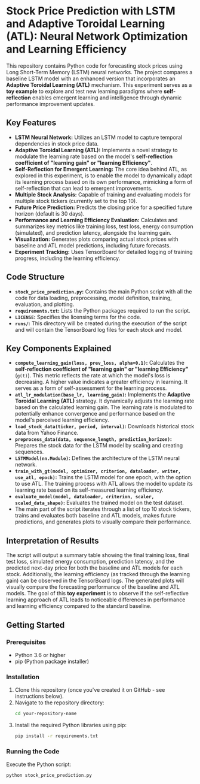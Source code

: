 # Stock Price Prediction with LSTM and Adaptive Toroidal Learning (ATL): Neural Network Optimization and Learning Efficiency

This repository contains Python code for forecasting stock prices using Long Short-Term Memory (LSTM) neural networks. The project compares a baseline LSTM model with an enhanced version that incorporates an **Adaptive Toroidal Learning (ATL)** mechanism. This experiment serves as a **toy example** to explore and test new learning paradigms where **self-reflection** enables emergent learning and intelligence through dynamic performance improvement updates.

## Key Features

* **LSTM Neural Network:** Utilizes an LSTM model to capture temporal dependencies in stock price data.
* **Adaptive Toroidal Learning (ATL):** Implements a novel strategy to modulate the learning rate based on the model's **self-reflection coefficient of "learning gain" or "learning Efficiency"**.
* **Self-Reflection for Emergent Learning:** The core idea behind ATL, as explored in this experiment, is to enable the model to dynamically adapt its learning process based on its own performance, mimicking a form of self-reflection that can lead to emergent improvements.
* **Multiple Stock Analysis:** Capable of training and evaluating models for multiple stock tickers (currently set to the top 10).
* **Future Price Prediction:** Predicts the closing price for a specified future horizon (default is 30 days).
* **Performance and Learning Efficiency Evaluation:** Calculates and summarizes key metrics like training loss, test loss, energy consumption (simulated), and prediction latency, alongside the learning gain.
* **Visualization:** Generates plots comparing actual stock prices with baseline and ATL model predictions, including future forecasts.
* **Experiment Tracking:** Uses TensorBoard for detailed logging of training progress, including the learning efficiency.

## Code Structure

- **`stock_price_prediction.py`:** Contains the main Python script with all the code for data loading, preprocessing, model definition, training, evaluation, and plotting.
- **`requirements.txt`:** Lists the Python packages required to run the script.
- **`LICENSE`:** Specifies the licensing terms for the code.
- **`runs/`:** This directory will be created during the execution of the script and will contain the TensorBoard log files for each stock and model.

## Key Components Explained

- **`compute_learning_gain(loss, prev_loss, alpha=0.1)`:** Calculates the **self-reflection coefficient of "learning gain" or "learning Efficiency"** (`g(t)`). This metric reflects the rate at which the model's loss is decreasing. A higher value indicates a greater efficiency in learning. It serves as a form of self-assessment for the learning process.
- **`atl_lr_modulation(base_lr, learning_gain)`:** Implements the **Adaptive Toroidal Learning (ATL)** strategy. It dynamically adjusts the learning rate based on the calculated learning gain. The learning rate is modulated to potentially enhance convergence and performance based on the model's perceived learning efficiency.
- **`load_stock_data(ticker, period, interval)`:** Downloads historical stock data from Yahoo Finance.
- **`preprocess_data(data, sequence_length, prediction_horizon)`:** Prepares the stock data for the LSTM model by scaling and creating sequences.
- **`LSTMModel(nn.Module)`:** Defines the architecture of the LSTM neural network.
- **`train_with_gt(model, optimizer, criterion, dataloader, writer, use_atl, epoch)`:** Trains the LSTM model for one epoch, with the option to use ATL. The training process with ATL allows the model to update its learning rate based on its self-measured learning efficiency.
- **`evaluate_model(model, dataloader, criterion, scaler, scaled_data_shape)`:** Evaluates the trained model on the test dataset.
- The main part of the script iterates through a list of top 10 stock tickers, trains and evaluates both baseline and ATL models, makes future predictions, and generates plots to visually compare their performance.

## Interpretation of Results

The script will output a summary table showing the final training loss, final test loss, simulated energy consumption, prediction latency, and the predicted next-day price for both the baseline and ATL models for each stock. Additionally, the learning efficiency (as tracked through the learning gain) can be observed in the TensorBoard logs. The generated plots will visually compare the forecasting performance of the baseline and ATL models. The goal of this **toy experiment** is to observe if the self-reflective learning approach of ATL leads to noticeable differences in performance and learning efficiency compared to the standard baseline.

## Getting Started

### Prerequisites

* Python 3.6 or higher
* pip (Python package installer)

### Installation

1.  Clone this repository (once you've created it on GitHub - see instructions below).
2.  Navigate to the repository directory:
    ```bash
    cd your-repository-name
    ```
3.  Install the required Python libraries using pip:
    ```bash
    pip install -r requirements.txt
    ```

### Running the Code

Execute the Python script:

```bash
python stock_price_prediction.py
